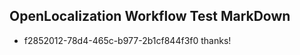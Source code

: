 ## OpenLocalization Workflow Test MarkDown
* f2852012-78d4-465c-b977-2b1cf844f3f0 thanks!

<!--HONumber=Jul16_HO2-->


